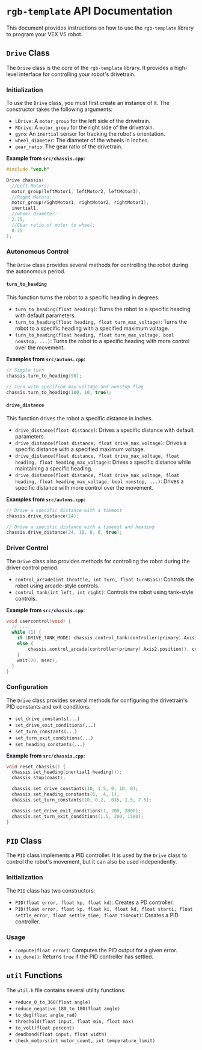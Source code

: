 # `rgb-template` API Documentation

This document provides instructions on how to use the `rgb-template` library to program your VEX V5 robot.

## `Drive` Class

The `Drive` class is the core of the `rgb-template` library. It provides a high-level interface for controlling your robot's drivetrain.

### Initialization

To use the `Drive` class, you must first create an instance of it. The constructor takes the following arguments:

*   `LDrive`: A `motor_group` for the left side of the drivetrain.
*   `RDrive`: A `motor_group` for the right side of the drivetrain.
*   `gyro`: An `inertial` sensor for tracking the robot's orientation.
*   `wheel_diameter`: The diameter of the wheels in inches.
*   `gear_ratio`: The gear ratio of the drivetrain.

**Example from `src/chassis.cpp`:**

```cpp
#include "vex.h"

Drive chassis(
  //Left Motors:
  motor_group(leftMotor1, leftMotor2, leftMotor3),
  //Right Motors:
  motor_group(rightMotor1, rightMotor2, rightMotor3),
  inertial1,
  //wheel diameter:
  2.75,
  //Gear ratio of motor to wheel:
  0.75
);
```

### Autonomous Control

The `Drive` class provides several methods for controlling the robot during the autonomous period.

#### `turn_to_heading`

This function turns the robot to a specific heading in degrees.

*   `turn_to_heading(float heading)`: Turns the robot to a specific heading with default parameters.
*   `turn_to_heading(float heading, float turn_max_voltage)`: Turns the robot to a specific heading with a specified maximum voltage.
*   `turn_to_heading(float heading, float turn_max_voltage, bool nonstop, ...)`: Turns the robot to a specific heading with more control over the movement.

**Examples from `src/autons.cpp`:**

```cpp
// Simple turn
chassis.turn_to_heading(90);

// Turn with specified max voltage and nonstop flag
chassis.turn_to_heading(180, 10, true);
```

#### `drive_distance`

This function drives the robot a specific distance in inches.

*   `drive_distance(float distance)`: Drives a specific distance with default parameters.
*   `drive_distance(float distance, float drive_max_voltage)`: Drives a specific distance with a specified maximum voltage.
*   `drive_distance(float distance, float drive_max_voltage, float heading, float heading_max_voltage)`: Drives a specific distance while maintaining a specific heading.
*   `drive_distance(float distance, float drive_max_voltage, float heading, float heading_max_voltage, bool nonstop, ...)`: Drives a specific distance with more control over the movement.

**Examples from `src/autons.cpp`:**

```cpp
// Drive a specific distance with a timeout
chassis.drive_distance(24);

// Drive a specific distance with a timeout and heading
chassis.drive_distance(24, 10, 0, 6, true);
```

### Driver Control

The `Drive` class also provides methods for controlling the robot during the driver control period.

*   `control_arcade(int throttle, int turn, float turnBias)`: Controls the robot using arcade-style controls.
*   `control_tank(int left, int right)`: Controls the robot using tank-style controls.

**Example from `src/chassis.cpp`:**

```cpp
void usercontrol(void) {
  // ...
  while (1) {
    if (DRIVE_TANK_MODE) chassis.control_tank(controller(primary).Axis3.position(), controller(primary).Axis2.position());
    else {
        chassis.control_arcade(controller(primary).Axis2.position(), controller(primary).Axis4.position());
    }
    wait(20, msec); 
  }
}
```

### Configuration

The `Drive` class provides several methods for configuring the drivetrain's PID constants and exit conditions.

*   `set_drive_constants(...)`
*   `set_drive_exit_conditions(...)`
*   `set_turn_constants(...)`
*   `set_turn_exit_conditions(...)`
*   `set_heading_constants(...)`

**Example from `src/chassis.cpp`:**

```cpp
void reset_chassis() {
  chassis.set_heading(inertial1.heading());
  chassis.stop(coast);

  chassis.set_drive_constants(10, 1.5, 0, 10, 0);
  chassis.set_heading_constants(6, .4, 1);
  chassis.set_turn_constants(10, 0.2, .015, 1.5, 7.5);

  chassis.set_drive_exit_conditions(1, 200, 2000);
  chassis.set_turn_exit_conditions(1.5, 200, 1500);
}
```

## `PID` Class

The `PID` class implements a PID controller. It is used by the `Drive` class to control the robot's movement, but it can also be used independently.

### Initialization

The `PID` class has two constructors:

*   `PID(float error, float kp, float kd)`: Creates a PD controller.
*   `PID(float error, float kp, float ki, float kd, float starti, float settle_error, float settle_time, float timeout)`: Creates a PID controller.

### Usage

*   `compute(float error)`: Computes the PID output for a given error.
*   `is_done()`: Returns `true` if the PID controller has settled.

## `util` Functions

The `util.h` file contains several utility functions:

*   `reduce_0_to_360(float angle)`
*   `reduce_negative_180_to_180(float angle)`
*   `to_deg(float angle_rad)`
*   `threshold(float input, float min, float max)`
*   `to_volt(float percent)`
*   `deadband(float input, float width)`
*   `check_motors(int motor_count, int temperature_limit)`